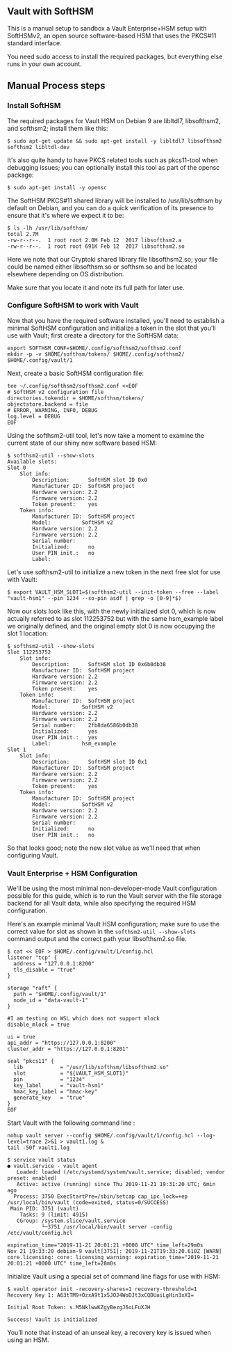 ## Vault with SoftHSM

This is a manual setup to sandbox a Vault Enterprise+HSM setup with SoftHSMv2, an open source software-based HSM that uses the PKCS#11 standard interface. 

You need sudo access to install the required packages, but everything else runs in your own account.


## Manual Process steps

### Install SoftHSM

The required packages for Vault HSM on Debian 9 are libltdl7, libsofthsm2, and softhsm2; install them like this:

```
$ sudo apt-get update && sudo apt-get install -y libltdl7 libsofthsm2 softhsm2 libltdl-dev
```

It's also quite handy to have PKCS related tools such as pkcs11-tool when debugging issues; you can optionally install this tool as part of the opensc package:

```
$ sudo apt-get install -y opensc
```

The SoftHSM PKCS#11 shared library will be installed to /usr/lib/softhsm by default on Debian, and you can do a quick verification of its presence to ensure that it's where we expect it to be:

```
$ ls -lh /usr/lib/softhsm/
total 2.7M
-rw-r--r--.  1 root root 2.0M Feb 12  2017 libsofthsm2.a
-rw-r--r--.  1 root root 691K Feb 12  2017 libsofthsm2.so
```

Here we note that our Cryptoki shared library file libsofthsm2.so; your file could be named either libsofthsm.so or softhsm.so and be located elsewhere depending on OS distribution.

Make sure that you locate it and note its full path for later use.

### Configure SoftHSM to work with Vault
Now that you have the required software installed, you'll need to establish a minimal SoftHSM configuration and initialize a token in the slot that you'll use with Vault; first create a directory for the SoftHSM data:

```
export SOFTHSM_CONF=$HOME/.config/softhsm2/softhsm2.conf
mkdir -p -v $HOME/softhsm/tokens/ $HOME/.config/softhsm2/ $HOME/.config/vault/1
```

Next, create a basic SoftHSM configuration file:

```
tee ~/.config/softhsm2/softhsm2.conf <<EOF
# SoftHSM v2 configuration file
directories.tokendir = $HOME/softhsm/tokens/
objectstore.backend = file
# ERROR, WARNING, INFO, DEBUG
log.level = DEBUG
EOF
```

Using the softhsm2-util tool, let's now take a moment to examine the current state of our shiny new software based HSM:

```
$ softhsm2-util --show-slots
Available slots:
Slot 0
    Slot info:
        Description:      SoftHSM slot ID 0x0
        Manufacturer ID:  SoftHSM project
        Hardware version: 2.2
        Firmware version: 2.2
        Token present:    yes
    Token info:
        Manufacturer ID:  SoftHSM project
        Model:          SoftHSM v2
        Hardware version: 2.2
        Firmware version: 2.2
        Serial number:
        Initialized:      no
        User PIN init.:   no
        Label:
```

Let's use softhsm2-util to initialize a new token in the next free slot for use with Vault:

```
$ export VAULT_HSM_SLOT1=$(softhsm2-util --init-token --free --label "vault-hsm1" --pin 1234 --so-pin asdf | grep -o [0-9]*$)
```

Now our slots look like this, with the newly initialized slot 0, which is now actually referred to as slot 112253752 but with the same hsm_example label we originally defined, and the original empty slot 0 is now occupying the slot 1 location:

```
$ softhsm2-util --show-slots
Slot 112253752
    Slot info:
        Description:      SoftHSM slot ID 0x6b0db38
        Manufacturer ID:  SoftHSM project
        Hardware version: 2.2
        Firmware version: 2.2
        Token present:    yes
    Token info:
        Manufacturer ID:  SoftHSM project
        Model:          SoftHSM v2
        Hardware version: 2.2
        Firmware version: 2.2
        Serial number:    2fb8da6586b0db38
        Initialized:      yes
        User PIN init.:   yes
        Label:          hsm_example
Slot 1
    Slot info:
        Description:      SoftHSM slot ID 0x1
        Manufacturer ID:  SoftHSM project
        Hardware version: 2.2
        Firmware version: 2.2
        Token present:    yes
    Token info:
        Manufacturer ID:  SoftHSM project
        Model:          SoftHSM v2
        Hardware version: 2.2
        Firmware version: 2.2
        Serial number:
        Initialized:      no
        User PIN init.:   no
```

So that looks good; note the new slot value as we'll need that when configuring Vault.

### Vault Enterprise + HSM Configuration

We'll be using the most minimal non-developer-mode Vault configuration possible for this guide, which is to run the Vault server with the file storage backend for all Vault data, while also specifying the required HSM configuration.

Here's an example minimal Vault HSM configuration; make sure to use the correct value for slot as shown in the `softhsm2-util --show-slots` command output and the correct path your libsofthsm2.so file.

```
$ cat << EOF > $HOME/.config/vault/1/config.hcl
listener "tcp" {
  address = "127.0.0.1:8200"
  tls_disable = "true"
}

storage "raft" {
  path = "$HOME/.config/vault/1"
  node_id = "data-vault-1"
}

#I am testing on WSL which does not support mlock
disable_mlock = true

ui = true
api_addr = "https://127.0.0.1:8200"
cluster_addr = "https://127.0.0.1:8201"

seal "pkcs11" {
  lib            = "/usr/lib/softhsm/libsofthsm2.so"
  slot           = "${VAULT_HSM_SLOT1}"
  pin            = "1234"
  key_label      = "vault-hsm1"
  hmac_key_label = "hmac-key"
  generate_key   = "true"
}
EOF
```

Start Vault with the following command line :

```
nohup vault server --config $HOME/.config/vault/1/config.hcl --log-level=trace 2>&1 > vault1.log &
tail -50f vault1.log
```

```
$ service vault status
● vault.service - vault agent
   Loaded: loaded (/etc/systemd/system/vault.service; disabled; vendor preset: enabled)
   Active: active (running) since Thu 2019-11-21 19:31:20 UTC; 6min ago
  Process: 3750 ExecStartPre=/sbin/setcap cap_ipc_lock=+ep /usr/local/bin/vault (code=exited, status=0/SUCCESS)
 Main PID: 3751 (vault)
    Tasks: 9 (limit: 4915)
   CGroup: /system.slice/vault.service
           └─3751 /usr/local/bin/vault server -config /etc/vault/config.hcl

expiration_time="2019-11-21 20:01:21 +0000 UTC" time_left=29m0s
Nov 21 19:33:20 debian-9 vault[3751]: 2019-11-21T19:33:20.610Z [WARN]  core.licensing: core: licensing warning: expiration_time="2019-11-21 20:01:21 +0000 UTC" time_left=28m0s
```


Initialize Vault using a special set of command line flags for use with HSM:

```
$ vault operator init -recovery-shares=1 recovery-threshold=1
Recovery Key 1: A63tTM9+OzxA9t1x5JOJ4WoDJt3xCQDUaiLgHin3xXI=

Initial Root Token: s.M5NklwwKZgyBezgJ6oLFuXJH

Success! Vault is initialized
```

You’ll note that instead of an unseal key, a recovery key is issued when using an HSM.
